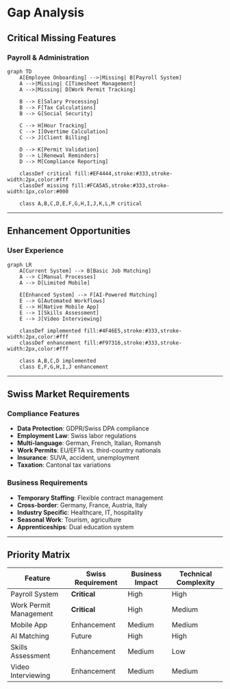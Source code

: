 # Gap Analysis

## Critical Missing Features

### Payroll & Administration
```mermaid
graph TD
    A[Employee Onboarding] -->|Missing| B[Payroll System]
    A -->|Missing| C[Timesheet Management]
    A -->|Missing| D[Work Permit Tracking]
    
    B --> E[Salary Processing]
    B --> F[Tax Calculations]
    B --> G[Social Security]
    
    C --> H[Hour Tracking]
    C --> I[Overtime Calculation]
    C --> J[Client Billing]
    
    D --> K[Permit Validation]
    D --> L[Renewal Reminders]
    D --> M[Compliance Reporting]
    
    classDef critical fill:#EF4444,stroke:#333,stroke-width:2px,color:#fff
    classDef missing fill:#FCA5A5,stroke:#333,stroke-width:1px,color:#000
    
    class A,B,C,D,E,F,G,H,I,J,K,L,M critical
```

---

## Enhancement Opportunities

### User Experience
```mermaid
graph LR
    A[Current System] --> B[Basic Job Matching]
    A --> C[Manual Processes]
    A --> D[Limited Mobile]
    
    E[Enhanced System] --> F[AI-Powered Matching]
    E --> G[Automated Workflows]
    E --> H[Native Mobile App]
    E --> I[Skills Assessment]
    E --> J[Video Interviewing]
    
    classDef implemented fill:#4F46E5,stroke:#333,stroke-width:2px,color:#fff
    classDef enhancement fill:#F97316,stroke:#333,stroke-width:2px,color:#fff
    
    class A,B,C,D implemented
    class E,F,G,H,I,J enhancement
```

---

## Swiss Market Requirements

### Compliance Features
- **Data Protection**: GDPR/Swiss DPA compliance
- **Employment Law**: Swiss labor regulations
- **Multi-language**: German, French, Italian, Romansh
- **Work Permits**: EU/EFTA vs. third-country nationals
- **Insurance**: SUVA, accident, unemployment
- **Taxation**: Cantonal tax variations

### Business Requirements
- **Temporary Staffing**: Flexible contract management
- **Cross-border**: Germany, France, Austria, Italy
- **Industry Specific**: Healthcare, IT, hospitality
- **Seasonal Work**: Tourism, agriculture
- **Apprenticeships**: Dual education system

---

## Priority Matrix

| Feature | Swiss Requirement | Business Impact | Technical Complexity |
|---------|-------------------|-----------------|---------------------|
| Payroll System | **Critical** | High | High |
| Work Permit Management | **Critical** | High | Medium |
| Mobile App | Enhancement | Medium | Medium |
| AI Matching | Future | High | High |
| Skills Assessment | Enhancement | Medium | Low |
| Video Interviewing | Enhancement | Medium | Medium |